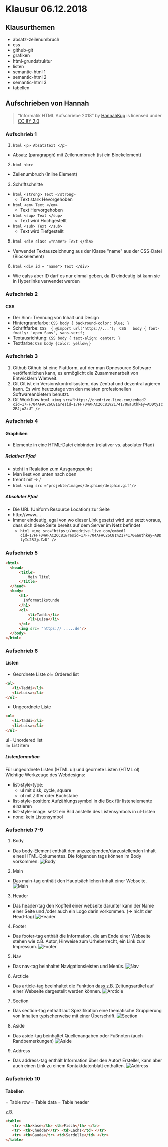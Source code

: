 # Klausur 06.12.2018
## Klausurthemen
* absatz-zeilenumbruch
* css
* github-git
* grafiken
* html-grundstruktur
* listen
* semantic-html 1
* semantic-html 2
* semantic-html 3
* tabellen
## Aufschrieben von Hannah
> “Informatik HTML Aufschriebe 2018” by [HannahKup](https://github.com/HannahKup) is licensed under [CC BY 2.0](https://creativecommons.org/licenses/by/2.0/)
### Aufschrieb 1
1. ```html <p> Absatztext </p> ```
* Absatz (paragrapgh) mit Zeilenumbruch (ist ein Blockelement)
2. ```html <br> ```
* Zeilenumbruch (Inline Element)
3. Schriftschnitte
* ```html <strong> Text </strong> ```
  * Text stark Hevorgehoben
* ```html <em> Text </em> ```
  * Text Hervorgehoben
* ```html <sup> Text </sup> ```
  * Text wird Hochgestellt
* ```html <sub> Text </sub> ```
  * Text wird Tiefgestellt
5. ```html <div class ="name"> Text </div> ```
* Verwendet Textauszeichnung aus der Klasse "name" aus der CSS-Datei (Blockelement)
6. ```html <div id = "name"> Text </div> ```
* Wie calss aber ID darf es nur einmal geben, da ID eindeutig ist kann sie in Hyperlinks verwendet werden
### Aufschrieb 2
#### CSS
* Der Sinn: Trennung von Inhalt und Design
* Hintergrundfarbe: 
``` CSS body { backround-color: blue; } ```
* Schriftfarbe:
```CSS  { @import url('https://...'); ```
```CSS   body { font-fmaily: 'open Sans', sans-serif; ```
* Textausrichtung:
```CSS body { text-align: center; } ```
* Textfarbe:
```CSS body {color: yellow;} ```
### Aufschrieb 3
1. Github 
Github ist eine Plattform, auf der man Opnesource Software veröffentlichen kann, es ermöglicht die Zusammenarbeit von Entwicklern Wletweit.
2. Git
Git ist ein Versionskontrollsystem, das Zentral und dezentral agieren kann. Es wird heutzutage von den meisten profesionellen Softwareanbietern benutzt.
3. Git Workflow
```html <img src="https://onedrive.live.com/embed?cid=17FF704AFAC26C81&resid=17FF704AFAC26C81%2174170&authkey=ADDtyIc2RJjuZzU" />```
### Aufschrieb 4
#### Graphiken
* Elemente in eine HTML-Datei einbinden (relativer vs. absoluter Pfad)
##### Relativer Pfad
* steht in Realation zum Ausgangspunkt
* Man liest von unten nach oben
* trennt mit -> /
* ```html <img src ="projekte/images/delphine/delphin.gif"/>```
##### Absoluter Pfad
* Die URL (Uniform Resource Location) zur Seite
* http://www....
* Immer eindeutig, egal von wo dieser Link gesetzt wird und setzt voraus, dass sich diese Seite bereits auf dem Server im Netz befindet
  * ```html <img src="https://onedrive.live.com/embed?cid=17FF704AFAC26C81&resid=17FF704AFAC26C81%2174170&authkey=ADDtyIc2RJjuZzU" />```
### Aufschrieb 5
```html 
<html>
  <head>
      <title>
          Mein Titel
      </title>
  </head>
  <body>
      <h1>
        Informatikstunde
      </h1>
      <ol>
          <li>Taddi</li>
          <li>Luisa</li>
      </ol>
      <img src= "https:// .....de"/>
  </body>
</html>
```
### Aufschrieb 6
#### Listen
* Geordnete Liste
ol= Ordered list
```html 
<ol>
   <li>Taddi</li> 
   <li>Luisa</li> 
</ol>
```

* Ungeordnete Liste
```html 
<ul>
   <li>Taddi</li> 
   <li>Luisa</li> 
</ul> 
```
ul= Unordered list  
li= List item  

##### Listenformation
Für ungeordnete Listen (HTML ul) und geornete Listen (HTML ol)  
Wichtige Werkzeuge des Webdesigns:
* list-style-type: 
  * ul mit disk, cycle, square  
  * ol mit Ziffer oder Buchstabe  
* list-style-position: Aufzählungssymbol in die Box für listenelemente einzieren  
* list-style-image: setzt ein Bild anstelle des Listensymbols in ul-Listen  
* none: kein Listensymbol  

### Aufschrieb 7-9
1. Body
* Das body-Element enthält den anzuzeigenden/darzustellenden Inhalt eines HTML-Dokumentes. Die folgenden tags können im Body vorkommen.
![Body](https://kenx9a.am.files.1drv.com/y4mT-PRu9TQ5-LAz3I1jdE3IqITifR4_lJfaBMMqBWDJPuzDJGGHyXn6wAmVsoKhYE9OyDGkfeaeqmUTJ8b5qAO6XrEOZ_CtNn6WfCAVayczSy9pu9KOkdS33_t6Kxbelg9t3sEJUH9QHqRHbCNSt8zHnU_GmvnokeCX1DAlXNm4JymZjM23W3SK5z-hLwJBpIIpdbaJo75OYZ5bjwXpvovaA?width=1005&height=228&cropmode=none)
2. Main
* Das main-tag enthält den Hauptsächlichen Inhalt einer Webseite.
![Main](https://kens9a.am.files.1drv.com/y4moPT1pZN-6sfQyfHn_t-SmAae8BMjap6VpG6LIN4q3ZEAmhB8Vrj0EH057Mx2YVgoWh2wYRuisU55ymz0XEh7nR2XvXoQDIz6PGiC5_hfoqJOkGn8oQsZWwfLTDY3tBfhfPMJV7NpJYKWmQvypnwgA-tdgSeChaU6EcZzy-YYzXMxDEfjaCSrOuec5Ga_8i4AgqzQTwQIInmR3HewdRc5TA?width=1004&height=405&cropmode=none)
3. Header
* Das header-tag den Kopfteil einer webseite darunter kann der Name einer Seite und /oder auch ein Logo darin vorkommen. (-> nicht der Head-tag)
![Header](https://kenr9a.am.files.1drv.com/y4mvsmutF3TXAomvPet_OdBrdPppRVRsxz1IxzbbeaIRdQX0SZQmBrKN5VRukxC6ZtUx_9k94r141k7R0DEbt6MFL3y9F8Aj39w0BY4edIFsXHIm3bSavIGBVb_KUfVG8b9mE9dw49tDH4ZV8XAUXLD8mNhhEVF9P6tEFZ3K7__xi-34clGdPs77P-mKFjSmGj6DeKHd-2mqacNBkDChFjuUg?width=1005&height=329&cropmode=none)
4. Footer
* Das footer-tag enthält die Information, die am Ende einer Webseite stehen wie z.B. Autor, Hinweise zum Urheberrecht, ein Link zum Impressum.
![Footer](https://j0n09a.am.files.1drv.com/y4mGahEVkyXF1zlxp8Yj4R3ao55nX7ukwTvUoau1EKbUmB_HkCtqM83LWF3-Qx5q4Nw9fNA95HZ2HNs5EIPTpbaoehigu_9QEHpWfzICwLzujR8yT9AJAoFK05kMyXC7e5G_dr-JmL8hzsYwZ9QazNFNPWM3RkK0cS8o4TUbUnpxl0z8BCuQowJGgZEQ52QLMTO_aPyvbrk-YkZxDk5_gsYpw?width=1003&height=721&cropmode=none)
5. Nav
* Das nav-tag beinhaltet Navigationsleisten und Menüs.
![Nav](https://j0nz9a.am.files.1drv.com/y4mH7AZZEypSKUrpK1afEXmIifkDq1PrWeHVjBFP51V_unGQohfbJpr2BzqF3nhfJ4guExjRNbI29XDDq7HoaC-yMO7PcUQBSNDFWv9DB_jjSZaUiSJpV1e1h9OhXYxiW-e4a4nBuUUg09-lSYBp_lqJdJWqjMAdmg8C_k9RZNCg2phYrhIsvE1js7e7z34Wg4xtwtFFi3kVTP6RpjgtmxRHQ?width=1005&height=419&cropmode=none)
6. Arcticle
* Das article-tag beeinhaltet die Funktion dass z.B. Zeitungsartikel auf einer Webseite dargestellt werden können.
![Arcticle](https://j0n29a.am.files.1drv.com/y4mGr1K-324h8pcSdqCCYrxibDOUsdtA_78E2k5hQuRosFRKqsF5Lb1CuzcLpBLV8PO7KE0l-1vVPYJXHlfyuD89Pzz5U3pBpNIV9FlJUgP45qzqqes_pQMJEkZ7DUdioRcNNJuje-fB5I-eqcz7NhHAs3UOYS93IlZ3dNxh1FzOT1t2k1dphW33UifzuT4MYJ9DISfVx4MVIi0FaXBi7B9dA?width=1004&height=635&cropmode=none)
7. Section
* Das section-tag enthält laut Spezifikation eine thematische Gruppierung von Inhalten typischerweise mit einer Überschrift.
![Section](https://j0n19a.am.files.1drv.com/y4mC4ePdgvyLpivcPL9HpThEiywLciXSxNox_rfcRC2zP8HhOS4f_H6xCh5YCYqcaTyxNCgB42uI_Ic6xgT1UbMa4OwL9YQTlNrgmDXpn3zUXkRoElU6D2ONG1ztJ09sqOFxBOQjQC_Kp24Hpi-mpvp884ixorUbI2eBEVzxITzHkjtn9yz00UJtgjQOvwcAa0oHIimOtDgk7H73QNfFGp1xg?width=1005&height=323&cropmode=none)
8. Aside
* Das aside-tag beinhaltet Quellenangaben oder Fußnoten (auch Randbemerkungen)
![Aside](https://j0nw9a.am.files.1drv.com/y4mHFChiWG35zG7CsZjHOFDyhHJpYhmdHVGpmXMLR6t-QSZaN5CwVzR92CTD027XQDKJ-sl2z7766tzhJL079KrCQgkue-XVL0YaOyWDOJCy9ojPHWFUh25gQBUFUb_M-8rl3CBHRjTcF6kFwpBShB6A5LUsBD2_hZO7bJ4LSIvuOTgWtxBkmlDlYJronvlUpMy41IUTrX3QJztuVXaOepfvQ?width=1006&height=551&cropmode=none)
9. Address
* Das address-tag enthält Information über den Autor/ Ersteller, kann aber auch einen Link zu einem Kontaktdatenblatt enthalten.
![Address](https://j0nv9a.am.files.1drv.com/y4m_-YVV6ikcJpJQpmY5gRIPtxl6kkiPbL4__XTDDnoh0X4bFGd16xGhYQXXNw9_5PnSm5axCGMpw3Ds8XIJeEhZaOGDD4iB4QpHanvmJUOmd-Zm_J9AN_SWnQnNqB4zYqhlP_E5j_Bwa-vGKbkISbAcTxbnF8uMG9068KXVYb1JzkI5ilTsdGoU4oPetiMXh_q3B3KpLveIUYvawtJuH-3Nw?width=1006&height=673&cropmode=none)
### Aufschrieb 10
#### Tabellen
<tr> = Table row  
<td> = Table data  
<th> = Table header  
 
 z.B. 
```html
<table>
   <tr> <th>käse</th> <th>Fisch</th> </tr> 
   <tr> <th>Cheddar</tr> <td>Lachs</td> </tr> 
   <tr> <th>Gauda</tr> <td>Sardelle</td> </tr> 
</table>
```
